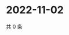 # 2022-11-02

共 0 条

<!-- BEGIN WEIBO -->
<!-- 最后更新时间 Wed Nov 02 2022 04:00:37 GMT+0800 (China Standard Time) -->

<!-- END WEIBO -->
